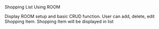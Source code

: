 Shopping List Using ROOM

Display ROOM setup and basic CRUD function. User can add, delete, edit Shopping Item. Shopping Item will be displayed in list
